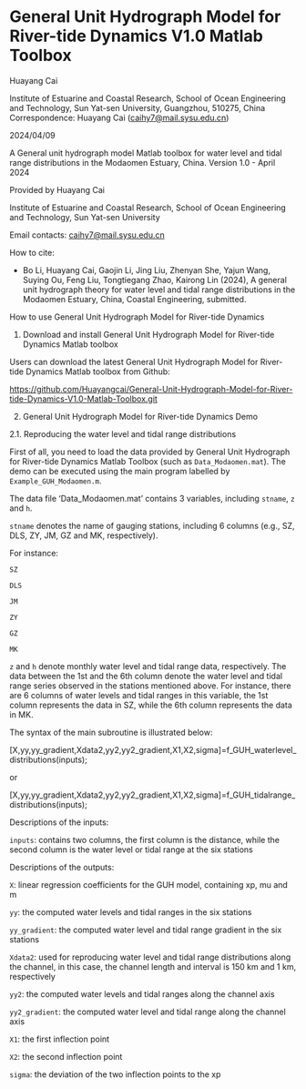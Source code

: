 # General Unit Hydrograph Model for River-tide Dynamics V1.0 Matlab Toolbox


Huayang Cai

Institute of Estuarine and Coastal Research, School of Ocean Engineering and Technology, Sun Yat-sen University, Guangzhou, 510275, China
Correspondence: Huayang Cai (caihy7@mail.sysu.edu.cn)

2024/04/09


A General unit hydrograph model Matlab toolbox for water level and tidal range distributions in the Modaomen Estuary, China.
Version 1.0 - April 2024

Provided by Huayang Cai

Institute of Estuarine and Coastal Research, School of Ocean Engineering and Technology, Sun Yat-sen University

Email contacts: caihy7@mail.sysu.edu.cn

How to cite:

- Bo Li, Huayang Cai, Gaojin Li, Jing Liu, Zhenyan She, Yajun Wang, Suying Ou, Feng Liu, Tongtiegang Zhao, Kairong Lin (2024), A general unit hydrograph theory for water level and tidal range distributions in the Modaomen Estuary, China, Coastal Engineering, submitted.

How to use General Unit Hydrograph Model for River-tide Dynamics 

1.	Download and install General Unit Hydrograph Model for River-tide Dynamics Matlab toolbox

Users can download the latest General Unit Hydrograph Model for River-tide Dynamics Matlab toolbox from Github:

https://github.com/Huayangcai/General-Unit-Hydrograph-Model-for-River-tide-Dynamics-V1.0-Matlab-Toolbox.git

2.	General Unit Hydrograph Model for River-tide Dynamics Demo

2.1.	Reproducing the water level and tidal range distributions

First of all, you need to load the data provided by General Unit Hydrograph for River-tide Dynamics Matlab Toolbox (such as `Data_Modaomen.mat`). The demo can be executed using the main program labelled by `Example_GUH_Modaomen.m`.

The data file ‘Data_Modaomen.mat’ contains 3 variables, including `stname`, `z` and `h`. 

`stname` denotes the name of gauging stations, including 6 columns (e.g., SZ, DLS, ZY, JM, GZ and MK, respectively). 

For instance:

`SZ`

`DLS`

`JM`

`ZY`

`GZ`

`MK`

`z` and `h` denote monthly water level and tidal range data, respectively. The data between the 1st and the 6th column denote the water level and tidal range series observed in the stations mentioned above. For instance, there are 6 columns of water levels and tidal ranges in this variable, the 1st column represents the data in SZ, while the 6th column represents the data in MK.

The syntax of the main subroutine is illustrated below:


[X,yy,yy_gradient,Xdata2,yy2,yy2_gradient,X1,X2,sigma]=f_GUH_waterlevel_distributions(inputs);

or


[X,yy,yy_gradient,Xdata2,yy2,yy2_gradient,X1,X2,sigma]=f_GUH_tidalrange_distributions(inputs);


Descriptions of the inputs:

`inputs`: contains two columns, the first column is the distance, while the second column is the water level or tidal range at the six stations

Descriptions of the outputs:

`X`: linear regression coefficients for the GUH model, containing xp, mu and m

`yy`: the computed water levels and tidal ranges in the six stations

`yy_gradient`: the computed water level and tidal range gradient in the six stations

`Xdata2`: used for reproducing water level and tidal range distributions along the channel, in this case, the channel length and interval is 150 km and 1 km, respectively

`yy2`: the computed water levels and tidal ranges along the channel axis

`yy2_gradient`: the computed water level and tidal range along the channel axis

`X1`: the first inflection point

`X2`: the second inflection point

`sigma`: the deviation of the two inflection points to the xp
